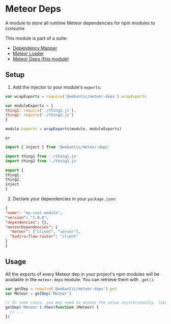 # Meteor Deps

A module to store all runtime Meteor dependencies for npm modules to consume

This module is part of a suite:
 - [Dependency Mapper](https://github.com/webantic/dependency-mapper)
 - [Meteor Loader](https://github.com/webantic/meteor-loader)
 - [Meteor Deps (this module)](https://github.com/webantic/meteor-deps)

## Setup

1. Add the injector to your module's `exports`:

  ```js
var wrapExports = require('@webantic/meteor-deps').wrapExports

var moduleExports = {
  thing1: require('./thing1.js'),
  thing2: require('./thing2.js')
}

module.exports = wrapExports(module, moduleExports)
  ```

    or

  ```js
import { inject } from '@webantic/meteor-deps'

import thing1 from './thing1.js'
import thing2 from './thing2.js'

export {
  thing1,
  thing2,
  inject
}
  ```

2. Declare your dependencies in your `package.json`:

  ```json
{
  "name": "my-cool-module",
  "version": "1.0.0",
  "dependencies": {},
  "meteorDependencies": {
    "meteor": ["client", "server"],
    "kadira:flow-router": "client"
  }
}
  ```

## Usage

All the exports of every Meteor dep in your project's npm modules will be available in the `meteor-deps` module. You can retrieve them with `.get()`:

```js
var getDep = require('@webantic/meteor-deps').get
var Meteor = getDep('Meteor')

// In some cases, you may need to access the value asynchronously, like this:
getDep('Meteor').then(function (Meteor) {
  // ...
})
```
